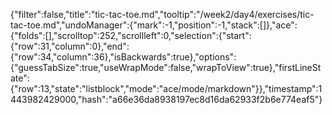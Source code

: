 {"filter":false,"title":"tic-tac-toe.md","tooltip":"/week2/day4/exercises/tic-tac-toe.md","undoManager":{"mark":-1,"position":-1,"stack":[]},"ace":{"folds":[],"scrolltop":252,"scrollleft":0,"selection":{"start":{"row":31,"column":0},"end":{"row":34,"column":36},"isBackwards":true},"options":{"guessTabSize":true,"useWrapMode":false,"wrapToView":true},"firstLineState":{"row":13,"state":"listblock","mode":"ace/mode/markdown"}},"timestamp":1443982429000,"hash":"a66e36da8938197ec8d16da62933f2b6e774eaf5"}